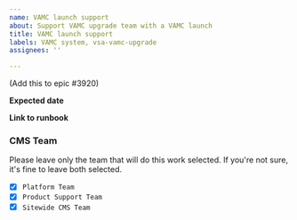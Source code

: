 ```yaml
---
name: VAMC launch support
about: Support VAMC upgrade team with a VAMC launch
title: VAMC launch support
labels: VAMC system, vsa-vamc-upgrade
assignees: ''

---
```


(Add this to epic #3920)

**Expected date**


**Link to runbook**

### CMS Team

Please leave only the team that will do this work selected. If you're not sure, it's fine to leave both selected.

- [x] `Platform Team`
- [x] `Product Support Team`
- [x] `Sitewide CMS Team`
